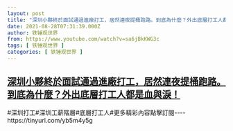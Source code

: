 ```yaml
---
layout: post
title: "深圳小夥終於面試通過進廠打工，居然連夜提桶跑路。到底為什麼？外出底層打工人都是血與淚！"
date: 2021-08-28T07:31:39.000Z
author: 铁锤观世界
from: https://www.youtube.com/watch?v=sa6jBkKWG3c
tags: [ 铁锤观世界 ]
categories: [ 铁锤观世界 ]
---
```

<!--1630135899000-->
[深圳小夥終於面試通過進廠打工，居然連夜提桶跑路。到底為什麼？外出底層打工人都是血與淚！](https://www.youtube.com/watch?v=sa6jBkKWG3c)
------

<div>
#深圳打工#深圳工薪階層#底層打工人#更多精彩內容點擊訂閱----https://tinyurl.com/yb5m4y5g
</div>
